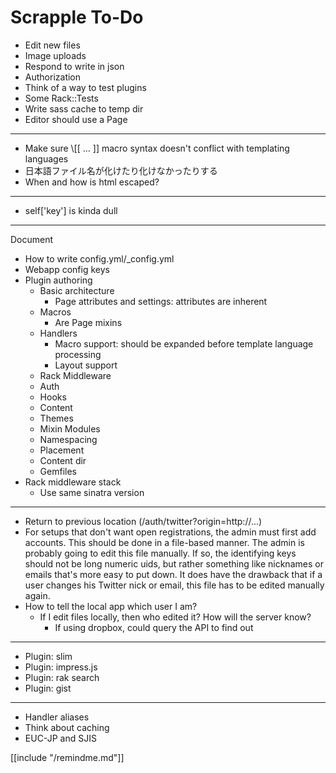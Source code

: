 Scrapple To-Do
==============

* Edit new files
* Image uploads
* Respond to write in json
* Authorization
* Think of a way to test plugins
* Some Rack::Tests
* Write sass cache to temp dir
* Editor should use a Page

----

* Make sure \\[[ ... ]] macro syntax doesn't conflict with templating languages
* 日本語ファイル名が化けたり化けなかったりする
* When and how is html escaped?

----

* self['key'] is kinda dull

----

Document

* How to write config.yml/_config.yml
* Webapp config keys
* Plugin authoring
    * Basic architecture
        * Page attributes and settings: attributes are inherent
    * Macros
        * Are Page mixins
    * Handlers
        * Macro support: should be expanded before template language processing
        * Layout support
    * Rack Middleware
    * Auth
    * Hooks
    * Content
    * Themes
    * Mixin Modules
    * Namespacing
    * Placement
    * Content dir
    * Gemfiles
* Rack middleware stack
    * Use same sinatra version

----

* Return to previous location (/auth/twitter?origin=http://...)
* For setups that don't want open registrations, the admin must first
  add accounts. This should be done in a file-based manner. The admin is
  probably going to edit this file manually. If so, the identifying keys
  should not be long numeric uids, but rather something like nicknames or
  emails that's more easy to put down. It does have the drawback that
  if a user changes his Twitter nick or email, this file has to be edited
  manually again.
* How to tell the local app which user I am?
    * If I edit files locally, then who edited it? How will the server know?
        * If using dropbox, could query the API to find out

----

* Plugin: slim
* Plugin: impress.js
* Plugin: rak search
* Plugin: gist

----

* Handler aliases
* Think about caching
* EUC-JP and SJIS

[[include "/remindme.md"]]
